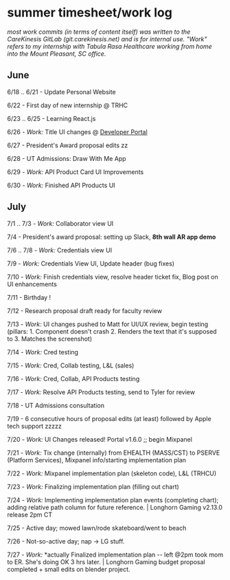 # summer timesheet/work log
*most work commits (in terms of content itself) was written to the CareKinesis GitLab (git.carekinesis.net) and is for internal use.*
*"Work" refers to my internship with Tabula Rasa Healthcare working from home into the Mount Pleasant, SC office.*

## June
6/18 .. 6/21 - Update Personal Website

6/22 - First day of new internship @ TRHC

6/23 .. 6/25 - Learning React.js

6/26 - *Work:* Title UI changes @ [Developer Portal](https://dev-portal.medwise.com)

6/27 - President's Award proposal edits zz

6/28 - UT Admissions: Draw With Me App

6/29 - *Work:* API Product Card UI Improvements

6/30 - *Work:* Finished API Products UI


## July
7/1 .. 7/3 - *Work:* Collaborator view UI

7/4 - President's award proposal: setting up Slack, **8th wall AR app demo**

7/6 .. 7/8 - *Work:* Credentials view UI

7/9 - *Work:* Credentials View UI, Update header (bug fixes)

7/10 - *Work:* Finish credentials view, resolve header ticket fix, Blog post on UI enhancements

7/11 - Birthday ! 

7/12 - Research proposal draft ready for faculty review

7/13 - *Work:* UI changes pushed to Matt for UI/UX review, begin testing (pillars: 1. Component doesn't crash 2. Renders the text that it's supposed to 3. Matches the screenshot)

7/14 - *Work:* Cred testing

7/15 - *Work:* Cred, Collab testing, L&L (sales)

7/16 - *Work:* Cred, Collab, API Products testing

7/17 - *Work:* Resolve API Products testing, send to Tyler for review

7/18 - UT Admissions consultation

7/19 - 6 consecutive hours of proposal edits (at least) followed by Apple tech support zzzzz

7/20 - *Work:* UI Changes released! Portal v1.6.0 ;; begin Mixpanel 

7/21 - *Work:* Tix change (internally) from EHEALTH (MASS/CST) to PSERVE (Platform Services), Mixpanel info/starting implementation plan

7/22 - *Work:* Mixpanel implementation plan (skeleton code), L&L (TRHCU)

7/23 - *Work:* Finalizing implementation plan (filling out chart)

7/24 - *Work:* Implementing implementation plan events (completing chart); adding relative path column for future reference. | Longhorn Gaming v2.13.0 release 2pm CT

7/25 - Active day; mowed lawn/rode skateboard/went to beach

7/26 - Not-so-active day; nap -> LG stuff. 

7/27 - *Work:* \*actually Finalized implementation plan -- left @2pm took mom to ER. She's doing OK 3 hrs later. | Longhorn Gaming budget proposal completed + small edits on blender project. 